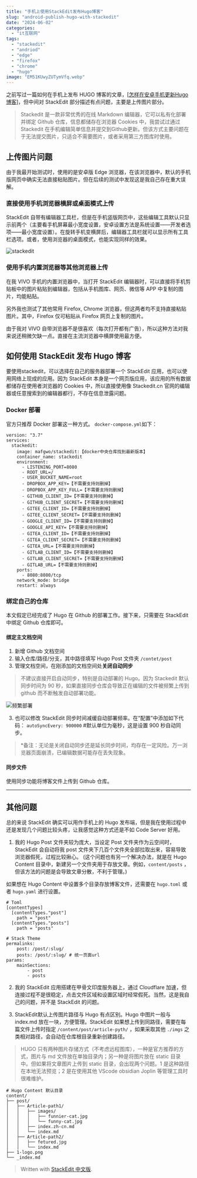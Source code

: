 ```yaml
---
title: "手机上使用StackEdit发布Hugo博客"  
slug: "android-publish-hugo-with-stackedit"  
date: "2024-06-02"  
categories: 
  - "it互联网"  
tags: 
  - "stackedit"
  - "andriod"
  - "edge"
  - "firefox"
  - "chrome"
  - "hugo"
image: "EM51KUwyZUTymVfq.webp"  
---
```




之前写过一篇如何在手机上发布 HUGO 博客的文章，[[怎样在安卓手机更新Hugo博客](https://hyruo.com/article/how-to-update-a-hugo-blog-on-an-android-phone/)]，但中间对 StackEdit 部分描述有点问题，主要是上传图片部分。

> Stackedit 是一款非常优秀的在线 Markdown 编辑器，它可以私有化部署并绑定 Github 仓库，信息都储存在浏览器 Cookies 中，我尝试过通过 Stackedit 在手机编辑简单信息并提交到Github更新。但该方式主要问题在于无法提交图片，只适合不需要图片，或者采用第三方图库时使用。

## 上传图片问题

由于我最开始测试时，使用的是安卓版 Edge 浏览器，在该浏览器中，默认的手机版网页中确实无法直接粘贴图片。但在后续的测试中发现这是我自己存在重大误解。

### 直接使用手机浏览器横屏或桌面模式上传

StackEdit 自带有编辑器工具栏，但是在手机竖版网页中，这些编辑工具默认只显示前两个（主要看手机屏幕最小宽度设置，安卓设置方法是系统设置——开发者选项——最小宽度设置）。在旋转手机变横屏后，编辑器工具栏就可以显示所有工具栏选项。或者，使用浏览器的桌面模式，也能实现同样的效果。

![stackedit](7K8Z7gYcjgHx9Prp.jpeg)



### 使用手机内置浏览器等其他浏览器上传

在我 VIVO 手机的内置浏览器中，当打开 StackEdit 编辑器时，可以直接将手机剪贴板中的图片粘贴到编辑器，包括从手机图库、网页、微信等 APP 中复制的图片，均能粘贴。

另外我也测试了其他常用 Firefox, Chrome 浏览器，但这两者均不支持直接粘贴图片。其中，Firefox 仅可粘贴从 Firefox 网页上复制的图片。

由于我对 VIVO 自带浏览器不是很喜欢（每次打开都有广告），所以这种方法对我来说还稍微欠缺一点。直接在主流浏览器中横屏使用最方便。


## 如何使用 StackEdit 发布 Hugo 博客

要使用stackedit，可以选择在自己的服务器部署一个 StackEdit 应用，也可以使用网络上现成的应用。因为 StackEdit 本身是一个网页版应用，该应用的所有数据都储存在使用者浏览器的 Cookies 中，所以直接使用像 Stackedit.cn 官网的编辑器或任意搜索到的编辑器都行，不存在信息泄露问题。

### Docker 部署
官方只推荐 Docker 部署这一种方式。
`docker-compose.yml`如下：

```
version: "3.7"
services:
  stackedit:
    image: mafgwo/stackedit:【docker中央仓库找到最新版本】
    container_name: stackedit
    environment:
      - LISTENING_PORT=8080
      - ROOT_URL=/
      - USER_BUCKET_NAME=root
      - DROPBOX_APP_KEY=【不需要支持则删掉】
      - DROPBOX_APP_KEY_FULL=【不需要支持则删掉】
      - GITHUB_CLIENT_ID=【不需要支持则删掉】
      - GITHUB_CLIENT_SECRET=【不需要支持则删掉】
      - GITEE_CLIENT_ID=【不需要支持则删掉】
      - GITEE_CLIENT_SECRET=【不需要支持则删掉】
      - GOOGLE_CLIENT_ID=【不需要支持则删掉】
      - GOOGLE_API_KEY=【不需要支持则删掉】
      - GITEA_CLIENT_ID=【不需要支持则删掉】
      - GITEA_CLIENT_SECRET=【不需要支持则删掉】
      - GITEA_URL=【不需要支持则删掉】
      - GITLAB_CLIENT_ID=【不需要支持则删掉】
      - GITLAB_CLIENT_SECRET=【不需要支持则删掉】
      - GITLAB_URL=【不需要支持则删掉】
    ports:
      - 8080:8080/tcp
    network_mode: bridge
    restart: always
```

### 绑定自己的仓库

本文假定已经完成了 Hugo 在 Github 的部署工作。接下来，只需要在 StackEdit 中绑定 Github 仓库即可。

#### 绑定主文档空间
1. 新增 Github 文档空间
2. 输入仓库/路径/分支，其中路径填写 Hugo Post 文件夹 `/contet/post`
3. 管理文档空间，在刚添加的文档空间处**关闭自动同步**

> 不建议直接开启自动同步，特别是自动部署的 Hugo。因为 Stackedit 默认同步时间为 90 秒，如果直接同步仓库会导致正在编辑的文件被频繁上传到 github 而不断触发自动部署功能。

![频繁部署](ss.jpg)

3. 也可以修改 StackEdit 同步时间减缓自动部署频率。在“配置”中添加如下代码： 
`autoSyncEvery: 900000`  #默认单位为毫秒，这是设置 900 秒自动同步。

> *备注：无论是关闭自动同步还是延长同步时间，均存在一定风险。万一浏览器页面崩溃，已编辑数据可能存在丢失现象。

#### 同步文件
使用同步功能将博客文件上传到 Github 仓库。

---

## 其他问题

总的来说 StackEdit 确实可以用作手机上的 Hugo 发布端，但是我在使用过程中还是发现几个问题比较头疼，让我感觉这种方式还是不如 Code Server 好用。

1. 我的 Hugo Post 文件夹较为庞大，当设定 Post 文件夹作为云空间时，StackEdit 会自动将我 post 文件夹下几百个文件夹全部拉取出来，容易导致浏览器假死，过程比较揪心。
  (这个问题也有另一个解决办法，就是在 Hugo Content 目录中，新建另一个文件夹用于存放文章。例如，`content/posts` ，但该方法的问题是会导致文章分散，不利于管理。)

如果想在 Hugo Content 中设置多个目录存放博客文件，还需要在 `hugo.toml` 或者 `hugo.yaml` 进行设置。

```
# Toml
[contentTypes]
  [contentTypes."post"]
    path = "post"
  [contentTypes."posts"]
    path = "posts"
```

```
# Stack Theme
permalinks:
    post: /post/:slug/
    posts: /post/:slug/ # 统一页面url
params:
    mainSections:
        - post
        - posts
```


2. 我的 StackEdit 应用搭建在甲骨文印度服务器上，通过 Cloudflare 加速，但连接过程不是很稳定，点击文件区域和设置区域时经常假死。当然，这是我自己的问题，并不是 StackEdit 的问题。


3. StackEdit默认上传图片路径与 Hugo 有点区别。Hugo 中图片一般与 index.md 放在一块，方便管理。StackEdit 如果想上传到同路径，需要在每篇文件上传时指定 `/content/post/article-pyth/` ，如果采取其他 `./imgs` 之类相对路径，会自动在仓库根目录重新创建路径。

> HUGO 只有两种图片存储方式（不考虑远程图库），一种是官方推荐的方式，图片与 md 文件放在单独目录内；另一种是将图片放在 static 目录中。但如果将文章图片上传到 static 目录，会出现两个问题。1 是这种路径在本地无法预览；2 是在使用其他 VScode obsidian Joplin 等管理工具时很难维护。

```
# Hugo Content 默认目录
content/
├── post/
│   ├── Article-path1/
│   │   ├── images/
│   │   │   ├── funnier-cat.jpg
│   │   │   └── funny-cat.jpg
│   │   ├── index.zh-cn.md
│   │   └── index.md
│   ├── Article-path2/
│   │   ├── fetured.jpg
│   │   └── index.md
├── 1-logo.png
└── _index.md
```



> Written with [StackEdit 中文版](https://editor.hyruo.com/).

